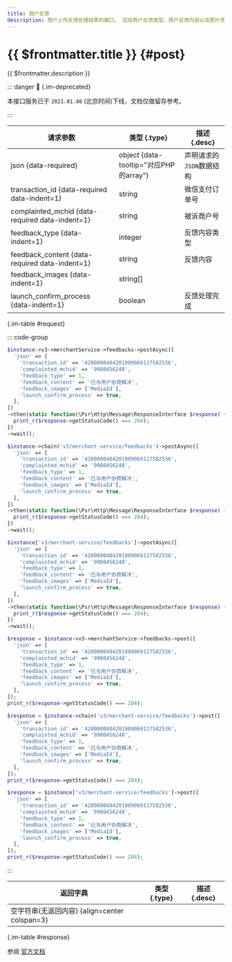 ```yaml
---
title: 商户反馈
description: 商户上传反馈处理结果的接口。 包括商户反馈类型、商户反馈内容以及图片凭证。 其中上传图片凭证需首先调用“商户上传反馈图片”接口，得到图片id，再将id填入请求。
---
```


# {{ $frontmatter.title }} {#post}

{{ $frontmatter.description }}

::: danger :no_entry_sign: {.im-deprecated}

本接口服务已于 `2021.01.08` (北京时间)下线，文档仅做留存参考。

:::

| 请求参数 | 类型 {.type} | 描述 {.desc}
| --- | --- | ---
| json {data-required} | object {data-tooltip="对应PHP的array"} | 声明请求的`JSON`数据结构
| transaction_id {data-required data-indent=1} | string | 微信支付订单号
| complainted_mchid {data-required data-indent=1} | string | 被诉商户号
| feedback_type {data-indent=1} | integer | 反馈内容类型
| feedback_content {data-required data-indent=1} | string | 反馈内容
| feedback_images {data-indent=1} | string[] | 
| launch_confirm_process {data-indent=1} | boolean | 反馈处理完成

{.im-table #request}

::: code-group

```php [异步纯链式]
$instance->v3->merchantService->feedbacks->postAsync([
  'json' => [
    'transaction_id' => '4200000404201909069117582536',
    'complainted_mchid' => '9980456248',
    'feedback_type' => 1,
    'feedback_content' => '已与用户协商解决',
    'feedback_images' => ['MediaId'],
    'launch_confirm_process' => true,
  ],
])
->then(static function(\Psr\Http\Message\ResponseInterface $response) {
  print_r($response->getStatusCode() === 204);
})
->wait();
```

```php [异步声明式]
$instance->chain('v3/merchant-service/feedbacks')->postAsync([
  'json' => [
    'transaction_id' => '4200000404201909069117582536',
    'complainted_mchid' => '9980456248',
    'feedback_type' => 1,
    'feedback_content' => '已与用户协商解决',
    'feedback_images' => ['MediaId'],
    'launch_confirm_process' => true,
  ],
])
->then(static function(\Psr\Http\Message\ResponseInterface $response) {
  print_r($response->getStatusCode() === 204);
})
->wait();
```

```php [异步属性式]
$instance['v3/merchant-service/feedbacks']->postAsync([
  'json' => [
    'transaction_id' => '4200000404201909069117582536',
    'complainted_mchid' => '9980456248',
    'feedback_type' => 1,
    'feedback_content' => '已与用户协商解决',
    'feedback_images' => ['MediaId'],
    'launch_confirm_process' => true,
  ],
])
->then(static function(\Psr\Http\Message\ResponseInterface $response) {
  print_r($response->getStatusCode() === 204);
})
->wait();
```

```php [同步纯链式]
$response = $instance->v3->merchantService->feedbacks->post([
  'json' => [
    'transaction_id' => '4200000404201909069117582536',
    'complainted_mchid' => '9980456248',
    'feedback_type' => 1,
    'feedback_content' => '已与用户协商解决',
    'feedback_images' => ['MediaId'],
    'launch_confirm_process' => true,
  ],
]);
print_r($response->getStatusCode() === 204);
```

```php [同步声明式]
$response = $instance->chain('v3/merchant-service/feedbacks')->post([
  'json' => [
    'transaction_id' => '4200000404201909069117582536',
    'complainted_mchid' => '9980456248',
    'feedback_type' => 1,
    'feedback_content' => '已与用户协商解决',
    'feedback_images' => ['MediaId'],
    'launch_confirm_process' => true,
  ],
]);
print_r($response->getStatusCode() === 204);
```

```php [同步属性式]
$response = $instance['v3/merchant-service/feedbacks']->post([
  'json' => [
    'transaction_id' => '4200000404201909069117582536',
    'complainted_mchid' => '9980456248',
    'feedback_type' => 1,
    'feedback_content' => '已与用户协商解决',
    'feedback_images' => ['MediaId'],
    'launch_confirm_process' => true,
  ],
]);
print_r($response->getStatusCode() === 204);
```

:::

| 返回字典 | 类型 {.type} | 描述 {.desc}
| --- | --- | ---
| 空字符串(无返回内容) {align=center colspan=3}

{.im-table #response}

参阅 [官方文档](https://pay.weixin.qq.com/wiki/doc/apiv3/wxpay/tool/merchant-service/chapter3_6.shtml)
